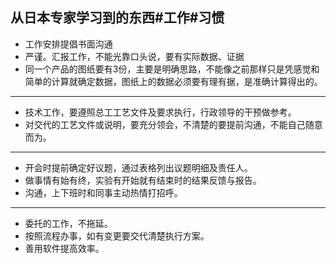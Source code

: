从日本专家学习到的东西#工作#习惯
---
- 工作安排提倡书面沟通
- 严谨。汇报工作，不能光靠口头说，要有实际数据、证据
- 同一个产品的图纸要有3份，主要是明确思路，不能像之前那样只是凭感觉和简单的计算就确定数据，图纸上的数据必须要有理有据，是准确计算得出的。
---
- 技术工作，要遵照总工工艺文件及要求执行，行政领导的干预做参考。
- 对交代的工艺文件或说明，要充分领会，不清楚的要提前沟通，不能自己随意而为。
---
- 开会时提前确定好议题，通过表格列出议题明细及责任人。
- 做事情有始有终，实验有开始就有结束时的结果反馈与报告。
- 沟通，上下班时和同事主动热情打招呼。
---

- 委托的工作，不拖延。
- 按照流程办事，如有变更要交代清楚执行方案。
- 善用软件提高效率。
